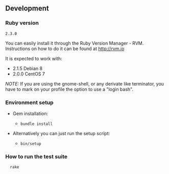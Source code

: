 ## Development

### Ruby version

  `2.3.0`

  You can easily install it through the Ruby Version Manager - RVM. Instructions on how to do it can be found at http://rvm.io

  It is expected to work with:

  - 2.1.5 Debian 8
  - 2.0.0 CentOS 7

  *NOTE:* If you are using the gnome-shell, or any derivate like terminator, you have to mark on your profile the option to use a "login bash".

### Environment setup

  - Gem installation:
    - `bundle install`

  - Alternatively you can just run the setup script:
    - `bin/setup`

### How to run the test suite

      rake
